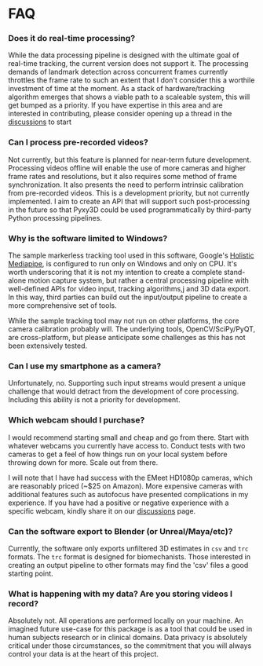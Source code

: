 # FAQ

### Does it do real-time processing?

While the data processing pipeline is designed with the ultimate goal of real-time tracking, the current version does not support it. The processing demands of landmark detection across concurrent frames currently throttles the frame rate to such an extent that I don't consider this a worthile investment of time at the moment. As a stack of hardware/tracking algorithm emerges that shows a viable path to a scaleable system, this will get bumped as a priority. If you have expertise in this area and are interested in contributing, please consider opening up a thread in the [discussions](https://github.com/mprib/pyxy3d/discussions) to start

### Can I process pre-recorded videos?

Not currently, but this feature is planned for near-term future development. Processing videos offline will enable the use of more cameras and higher frame rates and resolutions, but it also requires some method of frame synchronization. It also presents the need to perform intrinsic calibration from pre-recorded videos. This is a development priority, but not currently implemented. I aim to create an API that will support such post-processing in the future so that Pyxy3D could be used programmatically by third-party Python processing pipelines.

### Why is the software limited to Windows?

The sample markerless tracking tool used in this software, Google's [Holistic Mediapipe](https://github.com/google/mediapipe/blob/master/docs/solutions/holistic.md), is configured to run only on Windows and only on CPU. It's worth underscoring that it is not my intention to create a complete stand-alone motion capture system, but rather a central processing pipeline with well-defined APIs for video input, tracking algorithms,j and 3D data export. In this way, third parties can build out the input/output pipeline to create a more comprehensive set of tools.


While the sample tracking tool may not run on other platforms, the core camera calibration probably will. The underlying tools, OpenCV/SciPy/PyQT, are cross-platform, but please anticipate some challenges as this has not been extensively tested.

### Can I use my smartphone as a camera?

Unfortunately, no. Supporting such input streams would present a unique challenge that would detract from the development of core processing. Including this ability is not a priority for development.

### Which webcam should I purchase?

I would recommend starting small and cheap and go from there. Start with whatever webcams you currently have access to. Conduct tests with two cameras to get a feel of how things run on your local system before throwing down for more. Scale out from there.

I will note that I have had success with the EMeet HD1080p cameras, which are reasonably priced (~$25 on Amazon). More expensive cameras with additional features such as autofocus have presented complications in my experience. If you have had a positive or negative experience with a specific webcam, kindly share it on our [discussions](https://github.com/mprib/pyxy3d/discussions) page.

### Can the software export to Blender (or Unreal/Maya/etc)?

Currently, the software only exports unfiltered 3D estimates in `csv` and `trc` formats. The `trc` format is designed for biomechanists. Those interested in creating an output pipeline to other formats may find the 'csv' files a good starting point.

### What is happening with my data? Are you storing videos I record?

Absolutely not. All operations are performed locally on your machine. An imagined future use-case for this package is as a tool that could be used in human subjects research or in clinical domains. Data privacy is absolutely critical under those circumstances, so the commitment that you will always control your data is at the heart of this project. 

